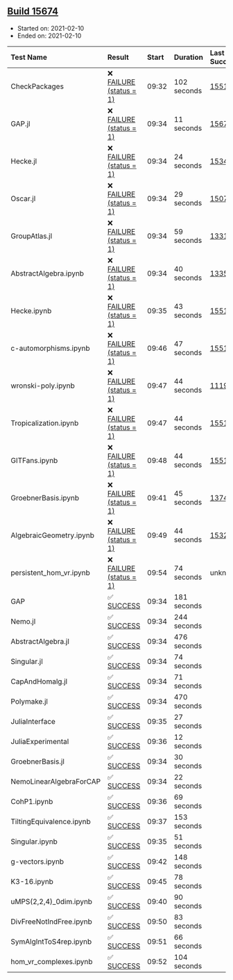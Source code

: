 ## [Build 15674](https://oscarci.mathematik.uni-kl.de/job/oscar/15674/)

* Started on: 2021-02-10
* Ended on: 2021-02-10

| Test Name    | Result | Start | Duration | Last Success | First Failure |
|:-------------|:-------|:------|:---------|:-------------|:--------------|
| CheckPackages | ❌ [FAILURE (status = 1)](https://oscarci.mathematik.uni-kl.de/job/oscar/15674/artifact/logs/build-15674/CheckPackages.log) | 09:32 | 102 seconds | [15514](https://oscarci.mathematik.uni-kl.de/job/oscar/15514/) | [15515](https://oscarci.mathematik.uni-kl.de/job/oscar/15515/) |
| GAP.jl | ❌ [FAILURE (status = 1)](https://oscarci.mathematik.uni-kl.de/job/oscar/15674/artifact/logs/build-15674/GAP.jl.log) | 09:34 | 11 seconds | [15673](https://oscarci.mathematik.uni-kl.de/job/oscar/15673/) | [15674](https://oscarci.mathematik.uni-kl.de/job/oscar/15674/) |
| Hecke.jl | ❌ [FAILURE (status = 1)](https://oscarci.mathematik.uni-kl.de/job/oscar/15674/artifact/logs/build-15674/Hecke.jl.log) | 09:34 | 24 seconds | [15344](https://oscarci.mathematik.uni-kl.de/job/oscar/15344/) | [15348](https://oscarci.mathematik.uni-kl.de/job/oscar/15348/) |
| Oscar.jl | ❌ [FAILURE (status = 1)](https://oscarci.mathematik.uni-kl.de/job/oscar/15674/artifact/logs/build-15674/Oscar.jl.log) | 09:34 | 29 seconds | [15079](https://oscarci.mathematik.uni-kl.de/job/oscar/15079/) | [15080](https://oscarci.mathematik.uni-kl.de/job/oscar/15080/) |
| GroupAtlas.jl | ❌ [FAILURE (status = 1)](https://oscarci.mathematik.uni-kl.de/job/oscar/15674/artifact/logs/build-15674/GroupAtlas.jl.log) | 09:34 | 59 seconds | [13311](https://oscarci.mathematik.uni-kl.de/job/oscar/13311/) | [13312](https://oscarci.mathematik.uni-kl.de/job/oscar/13312/) |
| AbstractAlgebra.ipynb | ❌ [FAILURE (status = 1)](https://oscarci.mathematik.uni-kl.de/job/oscar/15674/artifact/logs/build-15674/AbstractAlgebra.ipynb.log) | 09:34 | 40 seconds | [13355](https://oscarci.mathematik.uni-kl.de/job/oscar/13355/) | [13356](https://oscarci.mathematik.uni-kl.de/job/oscar/13356/) |
| Hecke.ipynb | ❌ [FAILURE (status = 1)](https://oscarci.mathematik.uni-kl.de/job/oscar/15674/artifact/logs/build-15674/Hecke.ipynb.log) | 09:35 | 43 seconds | [15514](https://oscarci.mathematik.uni-kl.de/job/oscar/15514/) | [15515](https://oscarci.mathematik.uni-kl.de/job/oscar/15515/) |
| c-automorphisms.ipynb | ❌ [FAILURE (status = 1)](https://oscarci.mathematik.uni-kl.de/job/oscar/15674/artifact/logs/build-15674/c-automorphisms.ipynb.log) | 09:46 | 47 seconds | [15514](https://oscarci.mathematik.uni-kl.de/job/oscar/15514/) | [15515](https://oscarci.mathematik.uni-kl.de/job/oscar/15515/) |
| wronski-poly.ipynb | ❌ [FAILURE (status = 1)](https://oscarci.mathematik.uni-kl.de/job/oscar/15674/artifact/logs/build-15674/wronski-poly.ipynb.log) | 09:47 | 44 seconds | [11192](https://oscarci.mathematik.uni-kl.de/job/oscar/11192/) | [11193](https://oscarci.mathematik.uni-kl.de/job/oscar/11193/) |
| Tropicalization.ipynb | ❌ [FAILURE (status = 1)](https://oscarci.mathematik.uni-kl.de/job/oscar/15674/artifact/logs/build-15674/Tropicalization.ipynb.log) | 09:47 | 44 seconds | [15514](https://oscarci.mathematik.uni-kl.de/job/oscar/15514/) | [15515](https://oscarci.mathematik.uni-kl.de/job/oscar/15515/) |
| GITFans.ipynb | ❌ [FAILURE (status = 1)](https://oscarci.mathematik.uni-kl.de/job/oscar/15674/artifact/logs/build-15674/GITFans.ipynb.log) | 09:48 | 44 seconds | [15514](https://oscarci.mathematik.uni-kl.de/job/oscar/15514/) | [15515](https://oscarci.mathematik.uni-kl.de/job/oscar/15515/) |
| GroebnerBasis.ipynb | ❌ [FAILURE (status = 1)](https://oscarci.mathematik.uni-kl.de/job/oscar/15674/artifact/logs/build-15674/GroebnerBasis.ipynb.log) | 09:41 | 45 seconds | [13748](https://oscarci.mathematik.uni-kl.de/job/oscar/13748/) | [13749](https://oscarci.mathematik.uni-kl.de/job/oscar/13749/) |
| AlgebraicGeometry.ipynb | ❌ [FAILURE (status = 1)](https://oscarci.mathematik.uni-kl.de/job/oscar/15674/artifact/logs/build-15674/AlgebraicGeometry.ipynb.log) | 09:49 | 44 seconds | [15322](https://oscarci.mathematik.uni-kl.de/job/oscar/15322/) | [15323](https://oscarci.mathematik.uni-kl.de/job/oscar/15323/) |
| persistent_hom_vr.ipynb | ❌ [FAILURE (status = 1)](https://oscarci.mathematik.uni-kl.de/job/oscar/15674/artifact/logs/build-15674/persistent_hom_vr.ipynb.log) | 09:54 | 74 seconds | unknown | unknown |
| GAP | ✅ [SUCCESS](https://oscarci.mathematik.uni-kl.de/job/oscar/15674/artifact/logs/build-15674/GAP.log) | 09:34 | 181 seconds |  |  |
| Nemo.jl | ✅ [SUCCESS](https://oscarci.mathematik.uni-kl.de/job/oscar/15674/artifact/logs/build-15674/Nemo.jl.log) | 09:34 | 244 seconds |  |  |
| AbstractAlgebra.jl | ✅ [SUCCESS](https://oscarci.mathematik.uni-kl.de/job/oscar/15674/artifact/logs/build-15674/AbstractAlgebra.jl.log) | 09:34 | 476 seconds |  |  |
| Singular.jl | ✅ [SUCCESS](https://oscarci.mathematik.uni-kl.de/job/oscar/15674/artifact/logs/build-15674/Singular.jl.log) | 09:34 | 74 seconds |  |  |
| CapAndHomalg.jl | ✅ [SUCCESS](https://oscarci.mathematik.uni-kl.de/job/oscar/15674/artifact/logs/build-15674/CapAndHomalg.jl.log) | 09:34 | 71 seconds |  |  |
| Polymake.jl | ✅ [SUCCESS](https://oscarci.mathematik.uni-kl.de/job/oscar/15674/artifact/logs/build-15674/Polymake.jl.log) | 09:34 | 470 seconds |  |  |
| JuliaInterface | ✅ [SUCCESS](https://oscarci.mathematik.uni-kl.de/job/oscar/15674/artifact/logs/build-15674/JuliaInterface.log) | 09:35 | 27 seconds |  |  |
| JuliaExperimental | ✅ [SUCCESS](https://oscarci.mathematik.uni-kl.de/job/oscar/15674/artifact/logs/build-15674/JuliaExperimental.log) | 09:36 | 12 seconds |  |  |
| GroebnerBasis.jl | ✅ [SUCCESS](https://oscarci.mathematik.uni-kl.de/job/oscar/15674/artifact/logs/build-15674/GroebnerBasis.jl.log) | 09:34 | 30 seconds |  |  |
| NemoLinearAlgebraForCAP | ✅ [SUCCESS](https://oscarci.mathematik.uni-kl.de/job/oscar/15674/artifact/logs/build-15674/NemoLinearAlgebraForCAP.log) | 09:34 | 22 seconds |  |  |
| CohP1.ipynb | ✅ [SUCCESS](https://oscarci.mathematik.uni-kl.de/job/oscar/15674/artifact/logs/build-15674/CohP1.ipynb.log) | 09:36 | 69 seconds |  |  |
| TiltingEquivalence.ipynb | ✅ [SUCCESS](https://oscarci.mathematik.uni-kl.de/job/oscar/15674/artifact/logs/build-15674/TiltingEquivalence.ipynb.log) | 09:37 | 153 seconds |  |  |
| Singular.ipynb | ✅ [SUCCESS](https://oscarci.mathematik.uni-kl.de/job/oscar/15674/artifact/logs/build-15674/Singular.ipynb.log) | 09:35 | 51 seconds |  |  |
| g-vectors.ipynb | ✅ [SUCCESS](https://oscarci.mathematik.uni-kl.de/job/oscar/15674/artifact/logs/build-15674/g-vectors.ipynb.log) | 09:42 | 148 seconds |  |  |
| K3-16.ipynb | ✅ [SUCCESS](https://oscarci.mathematik.uni-kl.de/job/oscar/15674/artifact/logs/build-15674/K3-16.ipynb.log) | 09:45 | 78 seconds |  |  |
| uMPS(2,2,4)_0dim.ipynb | ✅ [SUCCESS](https://oscarci.mathematik.uni-kl.de/job/oscar/15674/artifact/logs/build-15674/uMPS-2-2-4-_0dim.ipynb.log) | 09:40 | 90 seconds |  |  |
| DivFreeNotIndFree.ipynb | ✅ [SUCCESS](https://oscarci.mathematik.uni-kl.de/job/oscar/15674/artifact/logs/build-15674/DivFreeNotIndFree.ipynb.log) | 09:50 | 83 seconds |  |  |
| SymAlgIntToS4rep.ipynb | ✅ [SUCCESS](https://oscarci.mathematik.uni-kl.de/job/oscar/15674/artifact/logs/build-15674/SymAlgIntToS4rep.ipynb.log) | 09:51 | 66 seconds |  |  |
| hom_vr_complexes.ipynb | ✅ [SUCCESS](https://oscarci.mathematik.uni-kl.de/job/oscar/15674/artifact/logs/build-15674/hom_vr_complexes.ipynb.log) | 09:52 | 104 seconds |  |  |
